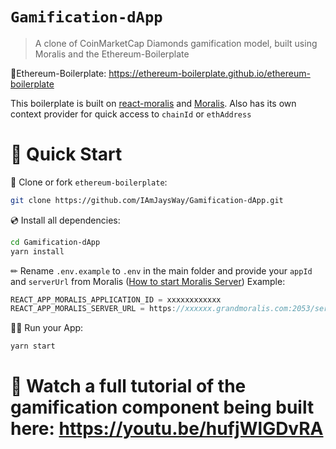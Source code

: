 # `Gamification-dApp`

> A clone of CoinMarketCap Diamonds gamification model, built using Moralis and the Ethereum-Boilerplate

🚀Ethereum-Boilerplate: https://ethereum-boilerplate.github.io/ethereum-boilerplate

This boilerplate is built on [react-moralis](https://github.com/MoralisWeb3/react-moralis) and [Moralis](https://moralis.io?utm_source=github&utm_medium=readme&utm_campaign=ethereum-boilerplate). Also has its own context provider for quick access to `chainId` or `ethAddress`


# 🚀 Quick Start

📄 Clone or fork `ethereum-boilerplate`:
```sh
git clone https://github.com/IAmJaysWay/Gamification-dApp.git
```
💿 Install all dependencies:
```sh
cd Gamification-dApp
yarn install 
```
✏ Rename `.env.example` to `.env` in the main folder and provide your `appId` and `serverUrl` from Moralis ([How to start Moralis Server](https://docs.moralis.io/moralis-server/getting-started/create-a-moralis-server)) 
Example:
```jsx
REACT_APP_MORALIS_APPLICATION_ID = xxxxxxxxxxxx
REACT_APP_MORALIS_SERVER_URL = https://xxxxxx.grandmoralis.com:2053/server
```
🚴‍♂️ Run your App:
```sh
yarn start
```

# 🧭 Watch a full tutorial of the gamification component being built here: https://youtu.be/hufjWlGDvRA





